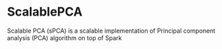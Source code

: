 ScalablePCA
===========

Scalable PCA (sPCA) is a scalable implementation of Principal component analysis (PCA) algorithm on top of Spark 
